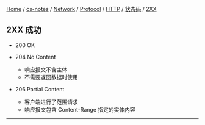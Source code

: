 [Home](https://mengxianbin.github.io) /
[cs-notes](https://mengxianbin.github.io/cs-notes/site) /
[Network](https://mengxianbin.github.io/cs-notes/site/Network) /
[Protocol](https://mengxianbin.github.io/cs-notes/site/Network/Protocol) /
[HTTP](https://mengxianbin.github.io/cs-notes/site/Network/Protocol/HTTP) /
[状态码](https://mengxianbin.github.io/cs-notes/site/Network/Protocol/HTTP/%E7%8A%B6%E6%80%81%E7%A0%81) /
[2XX](https://mengxianbin.github.io/cs-notes/site/Network/Protocol/HTTP/%E7%8A%B6%E6%80%81%E7%A0%81/2XX)

## 2XX 成功

* 200 OK

* 204 No Content
    * 响应报文不含主体
    * 不需要返回数据时使用

* 206 Partial Content
    * 客户端进行了范围请求
    * 响应报文包含 Content-Range 指定的实体内容

---
